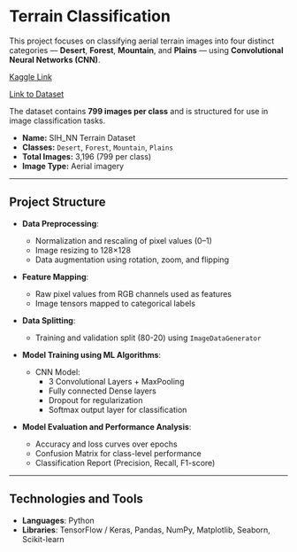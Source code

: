# Terrain Classification

This project focuses on classifying aerial terrain images into four distinct categories — **Desert**, **Forest**, **Mountain**, and **Plains** — using **Convolutional Neural Networks (CNN)**.

[Kaggle Link](https://www.kaggle.com/code/medhavitripathi/terrain-classification/)

[Link to Dataset](https://www.kaggle.com/datasets/krishuppal/terrain-recognition)

The dataset contains **799 images per class** and is structured for use in image classification tasks.

- **Name:** SIH_NN Terrain Dataset  
- **Classes:** `Desert`, `Forest`, `Mountain`, `Plains`  
- **Total Images:** 3,196 (799 per class)  
- **Image Type:** Aerial imagery  

---

## Project Structure

- **Data Preprocessing**:
  - Normalization and rescaling of pixel values (0–1)
  - Image resizing to 128×128
  - Data augmentation using rotation, zoom, and flipping

- **Feature Mapping**:
  - Raw pixel values from RGB channels used as features
  - Image tensors mapped to categorical labels

- **Data Splitting**:
  - Training and validation split (80-20) using `ImageDataGenerator`

- **Model Training using ML Algorithms**:
  - CNN Model:
    - 3 Convolutional Layers + MaxPooling
    - Fully connected Dense layers
    - Dropout for regularization
    - Softmax output layer for classification

- **Model Evaluation and Performance Analysis**:
  - Accuracy and loss curves over epochs
  - Confusion Matrix for class-level performance
  - Classification Report (Precision, Recall, F1-score)

---

## Technologies and Tools

- **Languages**: Python
- **Libraries**: TensorFlow / Keras, Pandas, NumPy, Matplotlib, Seaborn, Scikit-learn 
